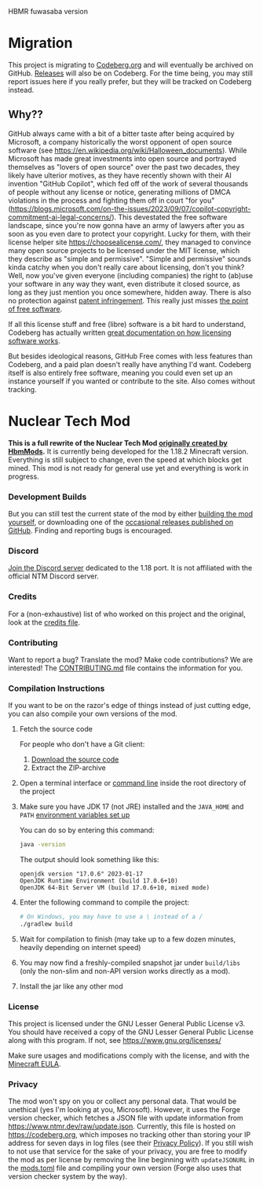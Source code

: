 
HBMR fuwasaba version

# Migration

This project is migrating to [Codeberg.org](https://codeberg.org/MartinTheDragon/Nuclear-Tech-Mod-Remake) and will eventually be archived on GitHub.
[Releases](https://codeberg.org/MartinTheDragon/Nuclear-Tech-Mod-Remake/releases) will also be on Codeberg.
For the time being, you may still report issues here if you really prefer, but they will be tracked on Codeberg instead.

## Why??

GitHub always came with a bit of a bitter taste after being acquired by Microsoft, a company historically the worst opponent of open source software (see <https://en.wikipedia.org/wiki/Halloween_documents>).
While Microsoft has made great investments into open source and portrayed themselves as "lovers of open source" over the past two decades, they likely have ulterior motives, as they have recently shown with
their AI invention "GitHub Copilot", which fed off of the work of several thousands of people without any license or notice, generating millions of DMCA violations in the process and fighting them off
in court "for you" (<https://blogs.microsoft.com/on-the-issues/2023/09/07/copilot-copyright-commitment-ai-legal-concerns/>). This devestated the free software landscape, since you're now gonna have an army of
lawyers after you as soon as you even dare to protect your copyright. Lucky for them, with their license helper site <https://choosealicense.com/>, they managed to convince many open source projects to be
licensed under the MIT license, which they describe as "simple and permissive". "Simple and permissive" sounds kinda catchy when you don't really care about licensing, don't you think? Well, now you've given
everyone (including companies) the right to (ab)use your software in any way they want, even distribute it closed source, as long as they just mention you once somewhere, hidden away. There is also no protection
against [patent infringement](https://docs.codeberg.org/getting-started/licensing/#patent-usage). This really just misses [the point of free software](https://www.gnu.org/philosophy/).

If all this license stuff and free (libre) software is a bit hard to understand, Codeberg has actually written [great documentation on how licensing software works](https://docs.codeberg.org/getting-started/licensing).

But besides ideological reasons, GitHub Free comes with less features than Codeberg, and a paid plan doesn't really have anything I'd want. Codeberg itself is also entirely free software, meaning you could even
set up an instance yourself if you wanted or contribute to the site. Also comes without tracking.

# Nuclear Tech Mod
**This is a full rewrite of the Nuclear Tech Mod [originally created by HbmMods](https://github.com/HbmMods/Hbm-s-Nuclear-Tech-GIT).**
It is currently being developed for the 1.18.2 Minecraft version.
Everything is still subject to change, even the speed at which blocks get mined. This mod is not ready for general use yet and everything is work in progress.

### Development Builds

But you can still test the current state of the mod by either [building the mod yourself](#compilation-instructions), or downloading one of the [occasional releases published on GitHub](https://github.com/MartinTheDragon/Nuclear-Tech-Mod-Remake/releases). Finding and reporting bugs is encouraged.

### Discord

[Join the Discord server](https://discord.gg/XDrARD2FaJ) dedicated to the 1.18 port. It is not affiliated with the official NTM Discord server.

### Credits

For a (non-exhaustive) list of who worked on this project and the original, look at the [credits file](CREDITS.md).

### Contributing

Want to report a bug? Translate the mod? Make code contributions? We are interested! The [CONTRIBUTING.md](CONTRIBUTING.md) file contains the information for you.

### Compilation Instructions

If you want to be on the razor's edge of things instead of just cutting edge, you can also compile your own versions of the mod.

1. Fetch the source code

   For people who don't have a Git client:

   1. [Download the source code](https://github.com/MartinTheDragon/Nuclear-Tech-Mod-Remake/archive/refs/heads/1.18.zip)
   2. Extract the ZIP-archive

2. Open a terminal interface or [command line](https://www.freecodecamp.org/news/command-line-commands-cli-tutorial/) inside the root directory of the project
3. Make sure you have JDK 17 (not JRE) installed and the `JAVA_HOME` and `PATH` [environment variables set up](https://www3.ntu.edu.sg/home/ehchua/programming/howto/Environment_Variables.html)

   You can do so by entering this command:

   ```bash
   java -version
   ```

   The output should look something like this:

   ```
   openjdk version "17.0.6" 2023-01-17
   OpenJDK Runtime Environment (build 17.0.6+10)
   OpenJDK 64-Bit Server VM (build 17.0.6+10, mixed mode)
   ```

4. Enter the following command to compile the project:

   ```bash
   # On Windows, you may have to use a \ instead of a /
   ./gradlew build
   ```

5. Wait for compilation to finish (may take up to a few dozen minutes, heavily depending on internet speed)
6. You may now find a freshly-compiled snapshot jar under `build/libs` (only the non-slim and non-API version works directly as a mod).
7. Install the jar like any other mod

### License

This project is licensed under the GNU Lesser General Public License v3. You should have received a copy of the GNU Lesser General Public License
along with this program.  If not, see <https://www.gnu.org/licenses/>

Make sure usages and modifications comply with the license, and with the [Minecraft EULA](https://account.mojang.com/documents/minecraft_eula).

### Privacy

The mod won't spy on you or collect any personal data. That would be unethical (yes I'm looking at you, Microsoft).
However, it uses the Forge version checker, which fetches a JSON file with update information from <https://www.ntmr.dev/raw/update.json>.
Currently, this file is hosted on <https://codeberg.org>, which imposes no tracking other than storing your IP address for seven days in log files (see their [Privacy Policy](https://codeberg.org/Codeberg/org/src/branch/main/PrivacyPolicy.md)).
If you still wish to not use that service for the sake of your privacy, you are free to modify the mod as per license by removing the line beginning with `updateJSONURL` in the [mods.toml](src/main/resources/META-INF/mods.toml) file and compiling your own version (Forge also uses that version checker system by the way).
